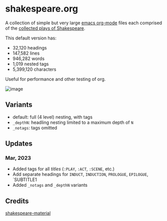 # shakespeare.org
A collection of simple but very large [emacs org-mode](https://orgmode.org) files each comprised of the [collected plays of Shakespeare](./shakespeare.org).

This default version has:
  - 32,120 headings
  - 147,582 lines
  - 946,282 words
  - 1,019 nested tags
  - 5,399,120 characters

Useful for performance and other testing of org.

![image](https://user-images.githubusercontent.com/93749/225081452-f96fc8ae-d03a-4d18-9cbf-0fef4b8ca698.png)

## Variants

- default: full (4 level) nesting, with tags
- `_depthN`: headling nesting limited to a maximum depth of `N`
- `_notags`: tags omitted

## Updates

### **Mar, 2023**

- Added tags for all _titles_ (`:PLAY`, `:ACT`, `:SCENE`, etc.)
- Add separate headings for `INDUCT`, `INDUCTION`, `PROLOGUE`, `EPILOGUE`, `SUBTITLE1
- Added `_notags` and `_depthN` variants

## Credits

[shakespeare-material](https://github.com/okfn/shakespeare-material)

